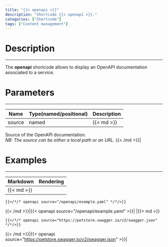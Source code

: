 ```yaml
---
title: "{{< openapi >}}"
description: "Shortcode {{< openapi >}}."
categories: ["Shortcode"]
tags: ["Content management"]
---
```


# Description
---

The **openapi** shortcode allows to display an OpenAPI documentation associated to a service.

# Parameters
---

| Name | Type(named/positional) | Description |
| ---- | ---------------------- | ----------- |
| source | named |{{< md >}}
Source of the OpenAPI documentation.  
*NB: The source can be either a local path or an URL.*
{{< /md >}}|

# Examples
---

| Markdown | Rendering |
| -------- | --------- |
|{{< md >}}
```
{{</*/* openapi source="/openapi/example.yaml" */*/>}}
```
{{< /md >}}|{{< openapi source="/openapi/example.yaml" >}}|
|{{< md >}}
```
{{</*/* openapi source="https://petstore.swagger.io/v2/swagger.json" */*/>}}
```
{{< /md >}}|{{< openapi source="https://petstore.swagger.io/v2/swagger.json" >}}|
